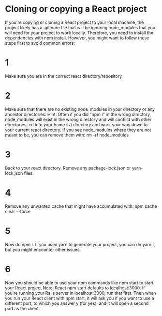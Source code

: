 # Cloning or copying a React project

If you're copying or cloning a React project to your local machine, the project likely has a
.gitinore file that will be ignoring node_modules that you will need for your project to work
locally.  Therefore, you need to install the dependencies with npm install.  However, you might
want to follow these steps first to avoid common errors:

# 1
Make sure you are in the correct react directory/repository

# 2
Make sure that there are no existing node_modules in your directory or any ancestor directories. Hint: Often if you did "npm i" in the wrong directory, node_modules will exist in the wrong directory and will conflict with other directories.  cd into your home (~) directory and work your way down to your current react directory.  If you see node_modules
where they are not meant to be, you can remove them with: rm -rf node_modules

# 3 
Back to your react directory. Remove any package-lock.json or yarn-lock.json files. 

# 4
Remove any unwanted cache that might have accumulated with: npm cache clear --force

# 5
Now do npm i.  If you used yarn to generate your project, you can do yarn i, but you might encounter 
other issues.

# 6 
Now you should be able to use your npm commands like npm start to start your React project
Note: React npm start defaults to localhost:3000.  If you're running your Rails server in localhost:3000, run that first.  Then when you run your React client with npm start, it will ask you if you want to use a different port, to which you answer y (for yes), and it will open a second port as the client.

